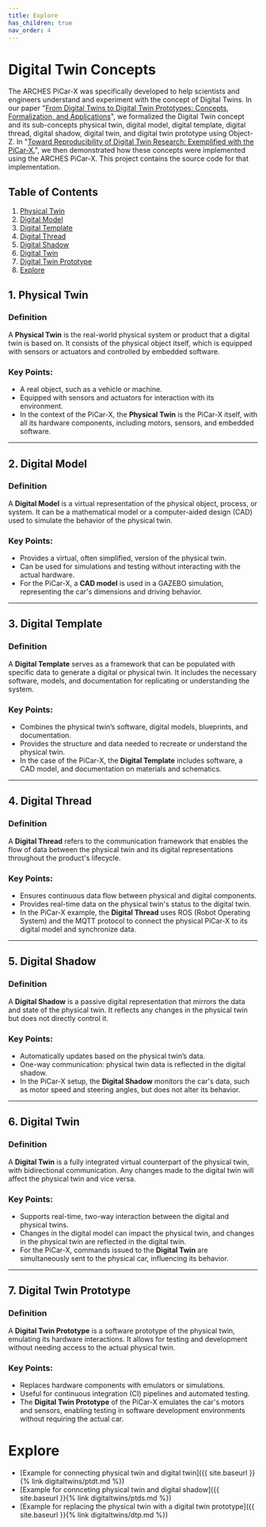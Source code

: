 ```yaml
---
title: Explore
has_children: true
nav_order: 4
---
```


# Digital Twin Concepts
The ARCHES PiCar-X was specifically developed to help scientists and engineers understand and experiment with the concept of Digital Twins. In our paper "[From Digital Twins to Digital Twin Prototypes: Concepts, Formalization, and Applications](https://doi.org/10.1109/access.2024.3406510)", we formalized the Digital Twin concept and its sub-concepts physical twin, digital model, digital template, digital thread, digital shadow, digital twin, and digital twin prototype using Object-Z. In "[Toward Reproducibility of Digital Twin Research: Exemplified with the PiCar-X.](https://doi.org/10.48550/ARXIV.2408.13866)", we then demonstrated how these concepts were implemented using the ARCHES PiCar-X. This project contains the source code for that implementation.

## Table of Contents
1. [Physical Twin](#1-physical-twin)
2. [Digital Model](#2-digital-model)
3. [Digital Template](#3-digital-template)
4. [Digital Thread](#4-digital-thread)
5. [Digital Shadow](#5-digital-shadow)
6. [Digital Twin](#6-digital-twin)
7. [Digital Twin Prototype](#7-digital-twin-prototype)
8. [Explore](#explore)

## 1. Physical Twin

### Definition
A **Physical Twin** is the real-world physical system or product that a digital twin is based on. It consists of the physical object itself, which is equipped with sensors or actuators and controlled by embedded software.

### Key Points:
- A real object, such as a vehicle or machine.
- Equipped with sensors and actuators for interaction with its environment.
- In the context of the PiCar-X, the **Physical Twin** is the PiCar-X itself, with all its hardware components, including motors, sensors, and embedded software.

---

## 2. Digital Model

### Definition
A **Digital Model** is a virtual representation of the physical object, process, or system. It can be a mathematical model or a computer-aided design (CAD) used to simulate the behavior of the physical twin.

### Key Points:
- Provides a virtual, often simplified, version of the physical twin.
- Can be used for simulations and testing without interacting with the actual hardware.
- For the PiCar-X, a **CAD model** is used in a GAZEBO simulation, representing the car's dimensions and driving behavior.

---

## 3. Digital Template

### Definition
A **Digital Template** serves as a framework that can be populated with specific data to generate a digital or physical twin. It includes the necessary software, models, and documentation for replicating or understanding the system.

### Key Points:
- Combines the physical twin’s software, digital models, blueprints, and documentation.
- Provides the structure and data needed to recreate or understand the physical twin.
- In the case of the PiCar-X, the **Digital Template** includes software, a CAD model, and documentation on materials and schematics.

---

## 4. Digital Thread

### Definition
A **Digital Thread** refers to the communication framework that enables the flow of data between the physical twin and its digital representations throughout the product's lifecycle.

### Key Points:
- Ensures continuous data flow between physical and digital components.
- Provides real-time data on the physical twin's status to the digital twin.
- In the PiCar-X example, the **Digital Thread** uses ROS (Robot Operating System) and the MQTT protocol to connect the physical PiCar-X to its digital model and synchronize data.

---

## 5. Digital Shadow

### Definition
A **Digital Shadow** is a passive digital representation that mirrors the data and state of the physical twin. It reflects any changes in the physical twin but does not directly control it.

### Key Points:
- Automatically updates based on the physical twin’s data.
- One-way communication: physical twin data is reflected in the digital shadow.
- In the PiCar-X setup, the **Digital Shadow** monitors the car's data, such as motor speed and steering angles, but does not alter its behavior.

---

## 6. Digital Twin

### Definition
A **Digital Twin** is a fully integrated virtual counterpart of the physical twin, with bidirectional communication. Any changes made to the digital twin will affect the physical twin and vice versa.

### Key Points:
- Supports real-time, two-way interaction between the digital and physical twins.
- Changes in the digital model can impact the physical twin, and changes in the physical twin are reflected in the digital twin.
- For the PiCar-X, commands issued to the **Digital Twin** are simultaneously sent to the physical car, influencing its behavior.

---

## 7. Digital Twin Prototype

### Definition
A **Digital Twin Prototype** is a software prototype of the physical twin, emulating its hardware interactions. It allows for testing and development without needing access to the actual physical twin.

### Key Points:
- Replaces hardware components with emulators or simulations.
- Useful for continuous integration (CI) pipelines and automated testing.
- The **Digital Twin Prototype** of the PiCar-X emulates the car's motors and sensors, enabling testing in software development environments without requiring the actual car.

# Explore

* [Example for connecting physical twin and digital twin]({{ site.baseurl }}{% link digitaltwins/ptdt.md %})
* [Example for connceting physical twin and digital shadow]({{ site.baseurl }}{% link digitaltwins/ptds.md %})
* [Example for replacing the physical twin with a digital twin prototype]({{ site.baseurl }}{% link digitaltwins/dtp.md %})